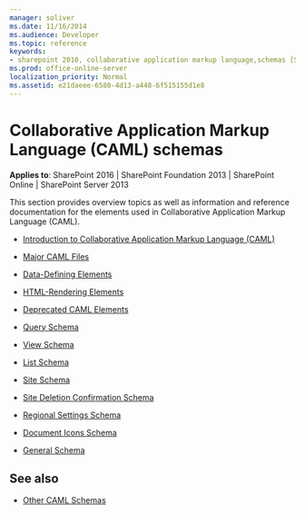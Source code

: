 ```yaml
---
manager: soliver
ms.date: 11/16/2014
ms.audience: Developer
ms.topic: reference
keywords:
- sharepoint 2010, collaborative application markup language,schemas [SharePoint 2010], XML,templates [SharePoint 2010], CAML,schemas [SharePoint 2010], CAML,SharePoint 2010, CAML,site definitions, XML
ms.prod: office-online-server
localization_priority: Normal
ms.assetid: e21daeee-6580-4d13-a448-6f515155d1e8
---
```


# Collaborative Application Markup Language (CAML) schemas

**Applies to**: SharePoint 2016 | SharePoint Foundation 2013 | SharePoint Online | SharePoint Server 2013

This section provides overview topics as well as information and reference documentation for the elements used in Collaborative Application Markup Language (CAML).

- [Introduction to Collaborative Application Markup Language (CAML)](introduction-to-collaborative-application-markup-language-caml.md)

- [Major CAML Files](major-caml-files.md)

- [Data-Defining Elements](data-defining-elements.md)

- [HTML-Rendering Elements](html-rendering-elements.md)

- [Deprecated CAML Elements](deprecated-caml-elements.md)

- [Query Schema](query-schema.md)

- [View Schema](view-schema.md)

- [List Schema](list-schema.md)

- [Site Schema](site-schema.md)

- [Site Deletion Confirmation Schema](site-deletion-confirmation-schema.md)

- [Regional Settings Schema](regional-settings-schema.md)

- [Document Icons Schema](document-icons-schema.md)

- [General Schema](general-schema.md)

## See also

- [Other CAML Schemas](http://msdn.microsoft.com/library/cee9f788-89a3-4fe1-92d8-10517c8904cf(Office.15).aspx)








